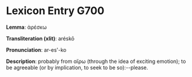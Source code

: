 # Lexicon Entry G700

**Lemma**: ἀρέσκω

**Transliteration (xlit)**: aréskō

**Pronunciation**: ar-es'-ko

**Description**:
probably from αἴρω (through the idea of exciting emotion); to be agreeable (or by implication, to seek to be so):--please.
